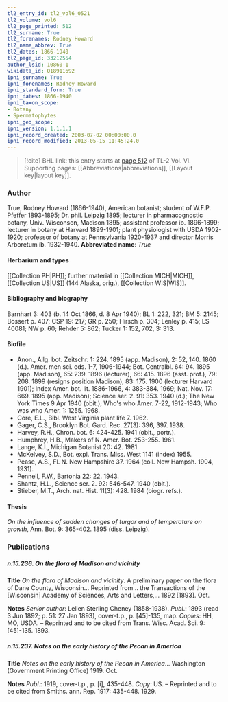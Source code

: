 ```yaml
---
tl2_entry_id: tl2_vol6_0521
tl2_volume: vol6
tl2_page_printed: 512
tl2_surname: True
tl2_forenames: Rodney Howard
tl2_name_abbrev: True
tl2_dates: 1866-1940
tl2_page_id: 33212554
author_lsid: 10860-1
wikidata_id: Q18911692
ipni_surname: True
ipni_forenames: Rodney Howard
ipni_standard_form: True
ipni_dates: 1866-1940
ipni_taxon_scope: 
- Botany
- Spermatophytes
ipni_geo_scope: 
ipni_version: 1.1.1.1
ipni_record_created: 2003-07-02 00:00:00.0
ipni_record_modified: 2013-05-15 11:45:24.0
---
```



> [!cite] BHL link: this entry starts at [page 512](https://www.biodiversitylibrary.org/page/33212554) of TL-2 Vol. VI.
> Supporting pages: [[Abbreviations|abbreviations]], [[Layout key|layout key]].

### Author

True, Rodney Howard (1866-1940), American botanist; student of W.F.P. Pfeffer 1893-1895; Dr. phil. Leipzig 1895; lecturer in pharmacognostic botany, Univ. Wisconson, Madison 1895; assistant professor ib. 1896-1899; lecturer in botany at Harvard 1899-1901; plant physiologist with USDA 1902-1920; professor of botany at Pennsylvania 1920-1937 and director Morris Arboretum ib. 1932-1940. 
**Abbreviated name**: *True*

#### Herbarium and types

[[Collection PH|PH]]; further material in [[Collection MICH|MICH]], [[Collection US|US]] (144 Alaska, orig.), [[Collection WIS|WIS]].

#### Bibliography and biography

Barnhart 3: 403 (b. 14 Oct 1866, d. 8 Apr 1940); BL 1: 222, 321; BM 5: 2145; Bossert p. 407; CSP 19: 217; GR p. 250; Hirsch p. 304; Lenley p. 415; LS 40081; NW p. 60; Rehder 5: 862; Tucker 1: 152, 702, 3: 313.

#### Biofile

- Anon., Allg. bot. Zeitschr. 1: 224. 1895 (app. Madison), 2: 52, 140. 1860 (d.). Amer. men sci. eds. 1-7, 1906-1944; Bot. Centralbl. 64: 94. 1895 (app. Madison), 65: 239. 1896 (lecturer), 66: 415. 1896 (asst. prof.), 79: 208. 1899 (resigns position Madison), 83: 175. 1900 (lecturer Harvard 1901); Index Amer. bot. lit. 1886-1966, 4: 383-384. 1969; Nat. Nov. 17: 669. 1895 (app. Madison); Science ser. 2. 91: 353. 1940 (d.); The New York Times 9 Apr 1940 (obit.); Who's who Amer. 7-22, 1912-1943; Who was who Amer. 1: 1255. 1968.
- Core, E.L., Bibl. West Virginia plant life 7. 1962.
- Gager, C.S., Brooklyn Bot. Gard. Rec. 27(3): 396, 397. 1938.
- Harvey, R.H., Chron. bot. 6: 424-425. 1941 (obit., portr.).
- Humphrey, H.B., Makers of N. Amer. Bot. 253-255. 1961.
- Lange, K.I., Michigan Botanist 20: 42. 1981.
- McKelvey, S.D., Bot. expl. Trans. Miss. West 1141 (index) 1955.
- Pease, A.S., Fl. N. New Hampshire 37. 1964 (coll. New Hampsh. 1904, 1931).
- Pennell, F.W., Bartonia 22: 22. 1943.
- Shantz, H.L., Science ser. 2. 92: 546-547. 1940 (obit.).
- Stieber, M.T., Arch. nat. Hist. 11(3): 428. 1984 (biogr. refs.).

#### Thesis

*On the influence of sudden changes of turgor and of temperature on growth*, Ann. Bot. 9: 365-402. 1895 (diss. Leipzig).

### Publications

##### n.15.236. On the flora of Madison and vicinity

**Title**
*On the flora of Madison and vicinity*. A preliminary paper on the flora of Dane County, Wisconsin... Reprinted from... the Transactions of the \[Wisconsin\] Academy of Sciences, Arts and Letters,... 1892 \[1893\]. Oct.

**Notes**
*Senior author*: Lellen Sterling Cheney (1858-1938).
*Publ*.: 1893 (read 3 Jun 1892; p. 51: 27 Jan 1893), cover-t.p., p. \[45\]-135, map. *Copies*: HH, MO, USDA. – Reprinted and to be cited from Trans. Wisc. Acad. Sci. 9: \[45\]-135. 1893.

##### n.15.237. Notes on the early history of the Pecan in America

**Title**
*Notes on the early history of the Pecan in America*... Washington (Government Printing Office) 1919. Oct.

**Notes**
*Publ*.: 1919, cover-t.p., p. \[i\], 435-448. *Copy*: US. – Reprinted and to be cited from Smiths. ann. Rep. 1917: 435-448. 1929.


